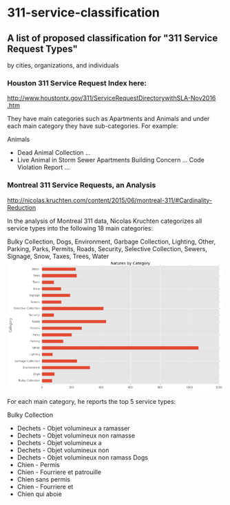 # 311-service-classification

## A list of proposed classification for "311 Service Request Types" 
by cities, organizations, and individuals

### Houston 311 Service Request Index here:
http://www.houstontx.gov/311/ServiceRequestDirectorywithSLA​-Nov2016​.htm
 
They have main categories such as Apartments and Animals and under each main
category they have sub-categories. For example:
 
Animals
* Dead Animal Collection ...
* Live Animal in Storm Sewer
Apartments
       Building Concern ...
       Code Violation Report ...

### Montreal 311 Service Requests, an Analysis
http://nicolas.kruchten.com​/content​/2015​/06​/montreal​-311​/​#Cardinality​-Reduction
 
In the analysis of Montreal 311 data, Nicolas Kruchten categorizes all service
types into the following 18 main categories:
 
Bulky Collection, Dogs, Environment, Garbage Collection, Lighting, Other,
Parking, Parks, Permits, Roads, Security, Selective Collection, Sewers,
Signage, Snow, Taxes, Trees, Water
![categories](https://raw.githubusercontent.com/moqri/311-service-classification/master/images/montreal_categories.png) 
 
For each main category, he reports the top 5 service types:
 
Bulky Collection
* Dechets - Objet volumineux a ramasser
* Dechets - Objet volumineux non ramasse
* Dechets - Objet volumineux a
* Dechets - Objet volumineux non
* Dechets - Objet volumineux non ramass
Dogs
* Chien - Permis
* Chien - Fourriere et patrouille
* Chien sans permis
* Chien - Fourriere et
* Chien qui aboie

